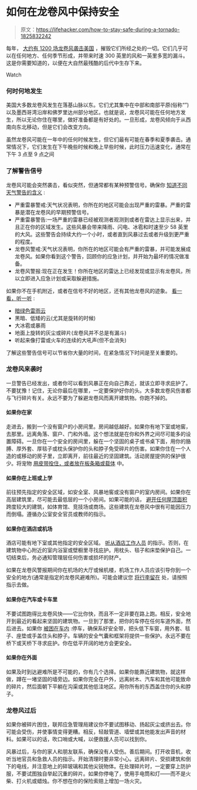 # 如何在龙卷风中保持安全

> 原文：<https://lifehacker.com/how-to-stay-safe-during-a-tornado-1825832242>

每年， [大约有 1200 场龙卷风袭击美国](https://www.ready.gov/tornadoes) ，摧毁它们所经之处的一切。它们几乎可以在任何地方、任何季节形成，并带来时速 300 英里的风和一英里多宽的漏斗。这是你需要知道的，以便在大自然最残酷的后代中生存下来。

Watch

### **何时何地发生**

美国大多数龙卷风发生在落基山脉以东。它们尤其集中在中部和南部平原(俗称“”)以及墨西哥湾沿岸和佛罗里达州部分地区。也就是说，龙卷风可能在任何地方发生，所以无论你住在哪里，做好准备都是有好处的。一旦形成，龙卷风倾向于从西南向东北移动，但是它们会改变方向。

虽然龙卷风可能在一年中的任何时候发生，但它们最有可能在春季和夏季袭击。通常情况下，它们发生在下午晚些时候和晚上早些时候，此时压力迅速变化，通常在下午 3 点至 9 点之间

### **了解警告信号**

龙卷风可能会突然袭击，看似突然，但通常都有某种预警信号。确保你 [知道不同天气警告的含义](https://weather.com/safety/tornado/news/tornadoes-safety-during-20120330) :

*   严重雷暴警戒:天气状况表明，你所在的地区可能会出现严重的雷暴。严重的雷暴是潜在龙卷风的早期预警信号。
*   严重雷暴警告:一场严重的雷暴已经被观测者观测到或者在雷达上显示出来，并且正在你的区域发生。这些风暴会带来降雨、闪电、冰雹和时速至少 58 英里的大风。这些警告会持续大约一个小时，或者直到风暴过去或者升级到更严重的程度。
*   龙卷风警戒:天气状况表明，你所在的地区可能会有严重的雷暴，并可能发展成龙卷风。如果你看到这个警告，回顾你的应急计划，并开始为最坏的情况做准备。
*   龙卷风警报:现在正在发生！你所在地区的雷达上已经发现或显示有龙卷风，所以立即进入应急计划或采取躲避措施。

如果你不在手机附近，或者在信号不好的地区，还有其他龙卷风的迹象。 [看一看，听一听](http://www.spc.noaa.gov/faq/tornado/safety.html) :

*   [暗绿色雷雨云](https://lifehacker.com/if-you-see-green-storm-clouds-prepare-for-the-worst-1824180901)
*   黑暗、低矮的云(尤其是旋转的时候)
*   大冰雹或暴雨
*   地面上旋转的灰尘或碎片(龙卷风并不总是有漏斗)
*   听起来像打雷或火车的连续的大吼声(但不会消失)

了解这些警告信号可以节省你大量的时间，在紧急情况下时间是至关重要的。

### **龙卷风来袭时**

一旦警告已经发出，或者你可以看到风暴正在向自己靠近，就该立即寻求庇护了。不要犹豫！记住，无论你最后在哪里，一定要保护好你的头。大多数龙卷风伤害都与飞行碎片有关。永远不要为了躲避龙卷风而离开建筑物。你跑不掉的。

#### **如果你在家**

走进去，搬到一个没有窗户的小房间里。房间越低越好。如果你有地下室或地窖，去那里。远离角落、窗户、门和外墙。这个想法就是在你和外界之间尽可能多的设置障碍。一旦你在一个安全的房间里，躲在一个坚固的桌子或书桌下面，用你的胳膊、厚外套、厚毯子或枕头保护你的头和脖子免受碎片的伤害。如果你住在一个人造的或移动的房子里，立即离开，前往最近的坚固建筑。活动房屋提供的保护很少。将宠物 [用皮带拴住，或者放在板条箱或载体](https://weather.com/safety/tornado/news/tornadoes-safety-during-20120330) 中。

#### **如果你在上班或上学**

前往预先指定的安全区域，如安全室、风暴地窖或没有窗户的室内房间。如果你在高层建筑里，尽可能去最低层的一个小房间。如果可能的话， [避开任何屋顶面积](https://weather.com/safety/tornado/news/tornadoes-safety-during-20120330) 跨度较大的建筑，如体育馆、竞技场或商场。这些建筑在龙卷风中很有可能因压力而倒塌。遵循办公室安全官员或教师的指示。

#### **如果你在酒店或机场**

酒店可能有地下室或其他指定的安全区域。 [听从酒店工作人员](https://www.accuweather.com/en/weather-news/tornadoes-and-travel-how-to-stay-safe-inside-an-airport-or-hotel/70001474) 的指示。否则，在建筑物中心附近的室内浴室或壁橱里寻找庇护。用枕头、毯子和床垫保护自己。一切结束后，务必通知管理层任何伤害或损坏的财产。

如果在龙卷风警报期间你在机场的大厅或候机楼，机场工作人员应该引导你到一个安全的地方(通常是指定的龙卷风避难所)。可能会建议您 [将行李留在](https://www.accuweather.com/en/weather-news/tornadoes-and-travel-how-to-stay-safe-inside-an-airport-or-hotel/70001474) 处，请按照指示去做。

#### **如果你在汽车或卡车里**

不要试图跑得比龙卷风快——它比你快，而且不一定非要在路上跑。相反，安全地开到最近的看起来坚固的建筑物。一旦到了那里，把你的车停在任何车道外面，然后进去。如果你 [被困在车内](http://www.spc.noaa.gov/faq/tornado/safety.html) :停车，确保系好安全带，把头低下车窗，用外套、毯子、座垫或手盖住头和脖子。车辆的安全气囊和框架将提供一些保护。永远不要在桥下或天桥下寻求庇护。你在低平开阔的地方会更安全。

#### **如果你在外面**

如果及时到达避难所是不可能的，你有几个选择。如果你能靠近建筑物，就这样做，蹲在一堵坚固的墙旁边。如果你完全在户外，远离树木、汽车和其他可能致命的碎片，然后面朝下平躺在沟渠或其他低洼地区。用你所有的东西盖住你的头和脖子。

### **龙卷风过后**

如果你被碎片困住，联邦应急管理局建议你不要试图移动、扬起灰尘或挤出去。你可能会受伤，并使事情变得更糟。相反，轻敲管道、墙壁或其他能发出声音的材料。如果可以的话，吹口哨或大喊，以便救援人员可以找到你。

风暴过后，与你的家人和朋友联系，确保没有人受伤。善后期间。打开收音机，收听当地官员和急救人员的指示。开始清理时要非常小心。远离碎片、受损建筑和倒下的电线，并注意地上的碎玻璃和其他尖锐物体。在处理碎片时，一定要穿上防护服，不要试图独自举起沉重的碎片。如果你停电了，使用手电筒和灯——而不是火柴、打火机或蜡烛。你不想在你的保险索赔上增加一场火灾。